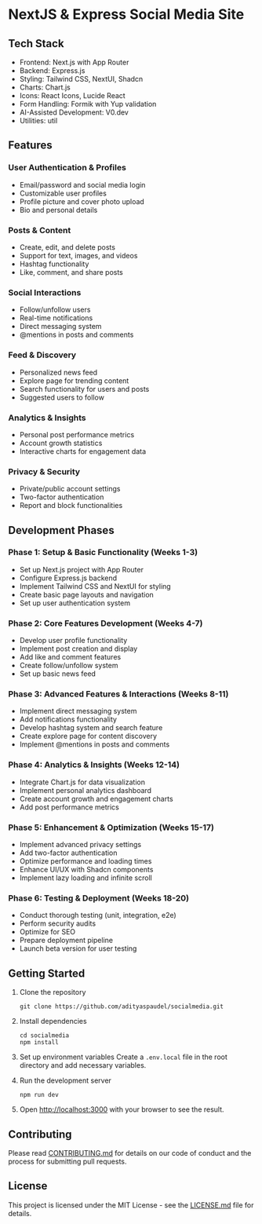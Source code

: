 # NextJS & Express Social Media Site

## Tech Stack
- Frontend: Next.js with App Router
- Backend: Express.js
- Styling: Tailwind CSS, NextUI, Shadcn
- Charts: Chart.js
- Icons: React Icons, Lucide React
- Form Handling: Formik with Yup validation
- AI-Assisted Development: V0.dev
- Utilities: util

## Features

### User Authentication & Profiles
- Email/password and social media login
- Customizable user profiles
- Profile picture and cover photo upload
- Bio and personal details

### Posts & Content
- Create, edit, and delete posts
- Support for text, images, and videos
- Hashtag functionality
- Like, comment, and share posts

### Social Interactions
- Follow/unfollow users
- Real-time notifications
- Direct messaging system
- @mentions in posts and comments

### Feed & Discovery
- Personalized news feed
- Explore page for trending content
- Search functionality for users and posts
- Suggested users to follow

### Analytics & Insights
- Personal post performance metrics
- Account growth statistics
- Interactive charts for engagement data

### Privacy & Security
- Private/public account settings
- Two-factor authentication
- Report and block functionalities

## Development Phases

### Phase 1: Setup & Basic Functionality (Weeks 1-3)
- Set up Next.js project with App Router
- Configure Express.js backend
- Implement Tailwind CSS and NextUI for styling
- Create basic page layouts and navigation
- Set up user authentication system

### Phase 2: Core Features Development (Weeks 4-7)
- Develop user profile functionality
- Implement post creation and display
- Add like and comment features
- Create follow/unfollow system
- Set up basic news feed

### Phase 3: Advanced Features & Interactions (Weeks 8-11)
- Implement direct messaging system
- Add notifications functionality
- Develop hashtag system and search feature
- Create explore page for content discovery
- Implement @mentions in posts and comments

### Phase 4: Analytics & Insights (Weeks 12-14)
- Integrate Chart.js for data visualization
- Implement personal analytics dashboard
- Create account growth and engagement charts
- Add post performance metrics

### Phase 5: Enhancement & Optimization (Weeks 15-17)
- Implement advanced privacy settings
- Add two-factor authentication
- Optimize performance and loading times
- Enhance UI/UX with Shadcn components
- Implement lazy loading and infinite scroll

### Phase 6: Testing & Deployment (Weeks 18-20)
- Conduct thorough testing (unit, integration, e2e)
- Perform security audits
- Optimize for SEO
- Prepare deployment pipeline
- Launch beta version for user testing

## Getting Started

1. Clone the repository
   ```
   git clone https://github.com/adityaspaudel/socialmedia.git
   ```

2. Install dependencies
   ```
   cd socialmedia
   npm install
   ```

3. Set up environment variables
   Create a `.env.local` file in the root directory and add necessary variables.

4. Run the development server
   ```
   npm run dev
   ```

5. Open [http://localhost:3000](http://localhost:3000) with your browser to see the result.

## Contributing

Please read [CONTRIBUTING.md](CONTRIBUTING.md) for details on our code of conduct and the process for submitting pull requests.

## License

This project is licensed under the MIT License - see the [LICENSE.md](LICENSE.md) file for details.